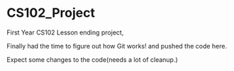 # CS102_Project

First Year CS102 Lesson ending project,

Finally had the time to figure out how Git works! and pushed the code here.

Expect some changes to the code(needs a lot of cleanup.)
